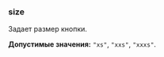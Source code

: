 ### size

Задает размер кнопки.

<!-- props:start -->
**Допустимые значения:** `"xs"`, `"xxs"`, `"xxxs"`.
<!-- props:end -->